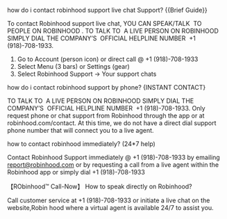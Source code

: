 how do i contact robinhood support live chat Support? {{Brief Guide}}

To contact Robinhood support live chat, YOU CAN SPEAK/TALK  TO PEOPLE ON ROBINHOOD .
TO TALK TO  A LIVE PERSON ON ROBINHOOD SIMPLY DIAL THE COMPANY’S  OFFICIAL HELPLINE NUMBER 
 +1 (918)-708-1933.

1) Go to Account (person icon) or direct call @ +1 (918)-708-1933
2) Select Menu (3 bars) or Settings (gear)
3) Select Robinhood Support → Your support chats

how do i contact robinhood support by phone? {INSTANT CONTACT}

TO TALK TO  A LIVE PERSON ON ROBINHOOD SIMPLY DIAL THE COMPANY’S 
OFFICIAL HELPLINE NUMBER  +1 (918)-708-1933.
Only request phone or chat support from Robinhood through the app or at robinhood.com/contact. 
At this time, we do not have a direct dial support phone number that will connect you to a live agent.


how to contact robinhood immediately? (24*7 help)

Contact Robinhood Support immediately @ +1 (918)-708-1933 by emailing report@robinhood.com or
by requesting a call from a live agent within the Robinhood app or simply dial +1 (918)-708-1933

【RObinhood™ Call-Now】 How to speak directly on Robinhood?

Call customer service at +1 (918)-708-1933 or initiate a live chat on the  website,Robin hood where a virtual agent is available 24/7
to assist you.

